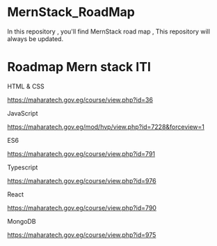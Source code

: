 # MernStack_RoadMap
In this repository , you'll find MernStack road map , This repository will always be updated.

# Roadmap Mern stack ITI

HTML & CSS

https://maharatech.gov.eg/course/view.php?id=36

JavaScript

https://maharatech.gov.eg/mod/hvp/view.php?id=7228&forceview=1

ES6

https://maharatech.gov.eg/course/view.php?id=791

Typescript

https://maharatech.gov.eg/course/view.php?id=976

React 

https://maharatech.gov.eg/course/view.php?id=790

MongoDB

https://maharatech.gov.eg/course/view.php?id=975
